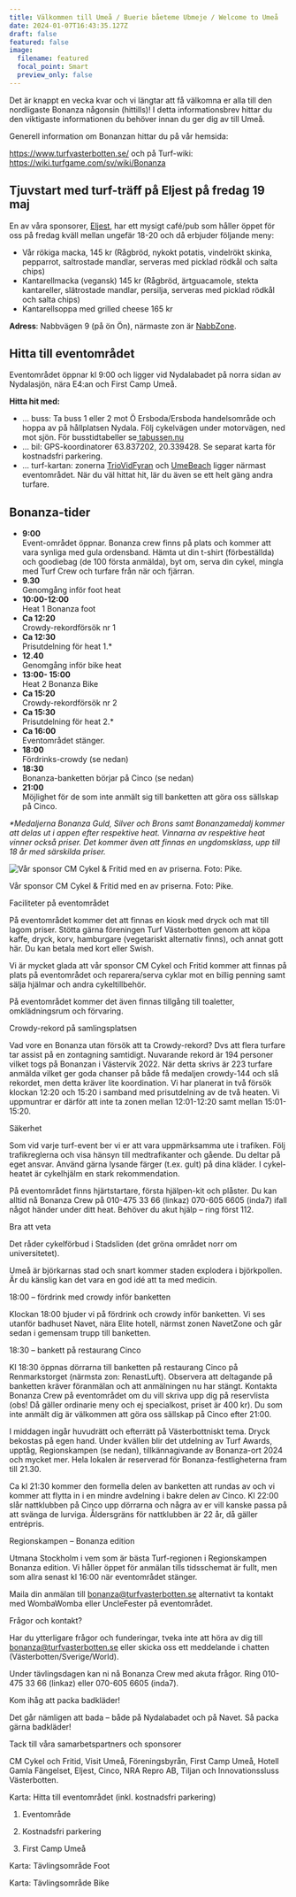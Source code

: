 ```yaml
---
title: Välkommen till Umeå / Buerie båeteme Ubmeje / Welcome to Umeå
date: 2024-01-07T16:43:35.127Z
draft: false
featured: false
image:
  filename: featured
  focal_point: Smart
  preview_only: false
---
```

Det är knappt en vecka kvar och vi längtar att få välkomna er alla till den nordligaste Bonanza någonsin (hittills)! I detta informationsbrev hittar du den viktigaste informationen du behöver innan du ger dig av till Umeå. 

Generell information om Bonanzan hittar du på vår hemsida:

https://www.turfvasterbotten.se/ och på Turf-wiki: https://wiki.turfgame.com/sv/wiki/Bonanza 

## Tjuvstart med turf-träff på Eljest på fredag 19 maj

En av våra sponsorer, [Eljest](https://www.eljestshop.se/), har ett mysigt café/pub som håller öppet för oss på fredag kväll mellan ungefär 18-20 och då erbjuder följande meny:

* Vår rökiga macka, 145 kr (Rågbröd, nykokt potatis, vindelrökt skinka, pepparrot, saltrostade mandlar, serveras med picklad rödkål och salta chips)
* Kantarellmacka (vegansk) 145 kr (Rågbröd, ärtguacamole, stekta kantareller, slätrostade mandlar, persilja, serveras med picklad rödkål och salta chips)
* Kantarellsoppa med grilled cheese 165 kr



**Adress**: Nabbvägen 9 (på ön Ön), närmaste zon är [NabbZone](https://turfgame.com/map/NabbZone).



## Hitta till eventområdet

Eventområdet öppnar kl 9:00 och ligger vid Nydalabadet på norra sidan av Nydalasjön, nära E4:an och First Camp Umeå.

**Hitta hit med:**

* … buss: Ta buss 1 eller 2 mot Ö Ersboda/Ersboda handelsområde och hoppa av på hållplatsen Nydala. Följ cykelvägen under motorvägen, ned mot sjön. För busstidtabeller se[ tabussen.nu](https://www.tabussen.nu/)
* … bil: GPS-koordinatorer 63.837202, 20.339428. Se separat karta för kostnadsfri parkering.
* … turf-kartan: zonerna [TrioVidFyran](https://turfgame.com/map/TrioVidFyran) och [UmeBeach](https://turfgame.com/map/UmeBeach) ligger närmast eventområdet. När du väl hittat hit, lär du även se ett helt gäng andra turfare.  



## Bonanza-tider

* **9:00**\
  Event-området öppnar. Bonanza crew finns på plats och kommer att vara synliga med gula ordensband. Hämta ut din t-shirt (förbeställda) och goodiebag (de 100 första anmälda), byt om, serva din cykel, mingla med Turf Crew och turfare från när och fjärran.
* **9.30**\
  Genomgång inför foot heat
* **10:00-12:00**\
  Heat 1 Bonanza foot
* **Ca 12:20**\
  Crowdy-rekordförsök nr 1
* **Ca 12:30** \
  Prisutdelning för heat 1.*
* **12.40** \
  Genomgång inför bike heat
* **13:00- 15:00** \
  Heat 2  Bonanza Bike
* **Ca 15:20** \
  Crowdy-rekordförsök nr 2
* **Ca 15:30** \
  Prisutdelning för heat 2.*
* **Ca 16:00** \
  Eventområdet stänger.
* **18:00** \
  Fördrinks-crowdy (se nedan)
* **18:30** \
  Bonanza-banketten börjar på Cinco (se nedan)
* **21:00** \
  Möjlighet för de som inte anmält sig till banketten att göra oss sällskap på Cinco.

*\*Medaljerna Bonanza Guld, Silver och Brons samt Bonanzamedalj kommer att delas ut i appen efter respektive heat. Vinnarna av respektive heat vinner också priser. Det kommer även att finnas en ungdomsklass, upp till 18 år med särskilda priser.*



![](cm.webp "Vår sponsor CM Cykel & Fritid med en av priserna. Foto: Pike.")

Vår sponsor CM Cykel & Fritid med en av priserna. Foto: Pike.



Faciliteter på eventområdet

På eventområdet kommer det att finnas en kiosk med dryck och mat till lagom priser. Stötta gärna föreningen Turf Västerbotten genom att köpa kaffe, dryck, korv, hamburgare (vegetariskt alternativ finns), och annat gott här. Du kan betala med kort eller Swish.



Vi är mycket glada att vår sponsor CM Cykel och Fritid kommer att finnas på plats på eventområdet och reparera/serva cyklar mot en billig penning samt sälja hjälmar och andra cykeltillbehör.



På eventområdet kommer det även finnas tillgång till toaletter, omklädningsrum och förvaring.



Crowdy-rekord på samlingsplatsen

Vad vore en Bonanza utan försök att ta Crowdy-rekord? Dvs att flera turfare tar assist på en zontagning samtidigt. Nuvarande rekord är 194 personer vilket togs på Bonanzan i Västervik 2022. När detta skrivs är 223 turfare anmälda vilket ger goda chanser på både få medaljen crowdy-144 och slå rekordet, men detta kräver lite koordination. Vi har planerat in två försök klockan 12:20 och 15:20 i samband med prisutdelning av de två heaten. Vi uppmuntrar er därför att inte ta zonen mellan 12:01-12:20 samt mellan 15:01-15:20.



Säkerhet

Som vid varje turf-event ber vi er att vara uppmärksamma ute i trafiken. Följ trafikreglerna och visa hänsyn till medtrafikanter och gående. Du deltar på eget ansvar. Använd gärna lysande färger (t.ex. gult) på dina kläder. I cykel-heatet är cykelhjälm en stark rekommendation.



På eventområdet finns hjärtstartare, första hjälpen-kit och plåster. Du kan alltid nå Bonanza Crew på 010-475 33 66 (linkaz) 070-605 6605 (inda7) ifall något händer under ditt heat. Behöver du akut hjälp – ring först 112.



Bra att veta

Det råder cykelförbud i Stadsliden (det gröna området norr om universitetet).



Umeå är björkarnas stad och snart kommer staden explodera i björkpollen. Är du känslig kan det vara en god idé att ta med medicin.



18:00 – fördrink med crowdy inför banketten

Klockan 18:00 bjuder vi på fördrink och crowdy inför banketten. Vi ses utanför badhuset Navet, nära Elite hotell, närmst zonen NavetZone och går sedan i gemensam trupp till banketten.



18:30 – bankett på restaurang Cinco

Kl 18:30 öppnas dörrarna till banketten på restaurang Cinco på Renmarkstorget (närmsta zon: RenastLuft). Observera att deltagande på banketten kräver föranmälan och att anmälningen nu har stängt. Kontakta Bonanza Crew på eventområdet om du vill skriva upp dig på reservlista (obs! Då gäller ordinarie meny och ej specialkost, priset är 400 kr). Du som inte anmält dig är välkommen att göra oss sällskap på Cinco efter 21:00.



I middagen ingår huvudrätt och efterrätt på Västerbottniskt tema. Dryck bekostas på egen hand. Under kvällen blir det utdelning av Turf Awards, upptåg, Regionskampen (se nedan), tillkännagivande av Bonanza-ort 2024 och mycket mer. Hela lokalen är reserverad för Bonanza-festligheterna fram till 21.30.



Ca kl 21:30 kommer den formella delen av banketten att rundas av och vi kommer att flytta in i en mindre avdelning i bakre delen av Cinco. Kl 22:00 slår nattklubben på Cinco upp dörrarna och några av er vill kanske passa på att svänga de lurviga. Åldersgräns för nattklubben är 22 år, då gäller entrépris.



Regionskampen – Bonanza edition

Utmana Stockholm i vem som är bästa Turf-regionen i Regionskampen Bonanza edition. Vi håller öppet för anmälan tills tidsschemat är fullt, men som allra senast kl 16:00 när eventområdet stänger. 



Maila din anmälan till bonanza@turfvasterbotten.se alternativt ta kontakt med WombaWomba eller UncleFester på eventområdet.



Frågor och kontakt?

Har du ytterligare frågor och funderingar, tveka inte att höra av dig till bonanza@turfvasterbotten.se eller skicka oss ett meddelande i chatten (Västerbotten/Sverige/World).



Under tävlingsdagen kan ni nå Bonanza Crew med akuta frågor. Ring 010-475 33 66 (linkaz) eller 070-605 6605 (inda7).



Kom ihåg att packa badkläder!

Det går nämligen att bada – både på Nydalabadet och på Navet. Så packa gärna badkläder!



Tack till våra samarbetspartners och sponsorer 

CM Cykel och Fritid, Visit Umeå, Föreningsbyrån, First Camp Umeå, Hotell Gamla Fängelset, Eljest, Cinco, NRA Repro AB, Tiljan och Innovationssluss Västerbotten.



Karta: Hitta till eventområdet (inkl. kostnadsfri parkering)



1. Eventområde

2. Kostnadsfri parkering

3. First Camp Umeå



Karta: Tävlingsområde Foot



Karta: Tävlingsområde Bike
